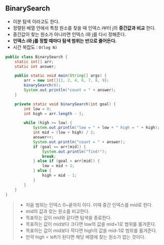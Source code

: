 ## BinarySearch

- 이분 탐색 이라고도 한다.
- 정렬된 배열 안에서 특정 원소를 찾을 때 인덱스 i부터 j의 **중간값과 비교** 한다.
- 중간값이 찾는 원소가 아니라면 인덱스 i와 j를 다시 정해준다.
- **인덱스 i와 j를 정할 때마다 탐색 범위는 반으로 줄어든다.**
- 시간 복잡도 : `O(log N)`
```java
public class BinarySearch {
    static int[] arr;
    static int answer;

    public static void main(String[] args) {
        arr = new int[]{1, 2, 4, 6, 7, 8, 9};
        binarySearch(8);
        System.out.println("count = " + answer);
    }

    private static void binarySearch(int goal) {
        int low = 0;
        int high = arr.length - 1;

        while (high >= low) {
            System.out.println("low = " + low + " high = " + high);
            int mid = (low + high) / 2;
            answer++;
            System.out.println("count = " + answer);
            if (goal == arr[mid]) {
                System.out.println("find!");
                break;
            } else if (goal > arr[mid]) {
                low = mid + 1;
            } else {
                high = mid - 1;
            }
        }
    }
}
```

>- 처음 범위는 인덱스 0~끝까지 이다. 이때 중간 인덱스를 mid로 한다.
>- mid의 값과 찾는 원소를 비교한다.
>  - 목표하는 값이 mid와 같다면 탐색을 종료한다.
>  - 목표하는 값이 mid보다 크다면 low의 값을 mid+1로 범위를 옮겨준다.
>  - 목표하는 값이 mid보다 작다면 high의 값을 mid-1로 범위를 옮겨준다.
>  - 만약 high < left가 된다면 해당 배열에 찾는 원소가 없는 것이다.